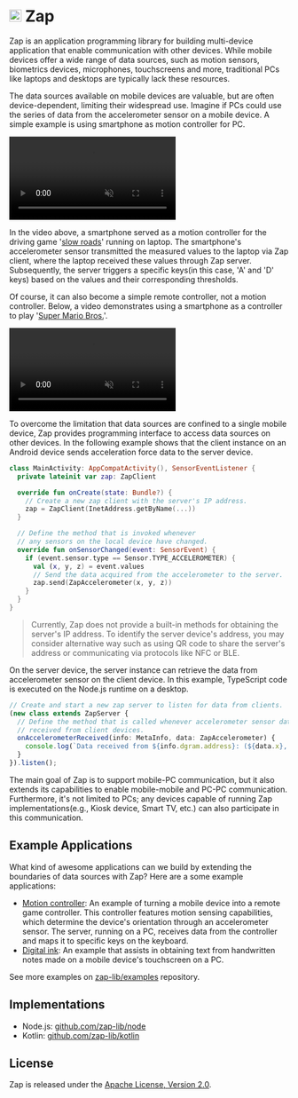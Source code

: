 <h1><img src="https://user-images.githubusercontent.com/6410412/280930996-ab5931f7-1f1f-42b9-a243-63d1d9c3ada4.png" width="22px" height="22px" /> Zap</h1>

Zap is an application programming library for building multi-device application that enable communication with other devices. While mobile devices offer a wide range of data sources, such as motion sensors, biometrics devices, microphones, touchscreens and more, traditional PCs like laptops and desktops are typically lack these resources.

The data sources available on mobile devices are valuable, but are often device-dependent, limiting their widespread use. Imagine if PCs could use the series of data from the accelerometer sensor on a mobile device. A simple example is using smartphone as motion controller for PC.

<video src="https://user-images.githubusercontent.com/6410412/281803373-bd6b55e0-65cd-421a-9504-5df169d31c03.mp4" muted controls></viedo>

In the video above, a smartphone served as a motion controller for the driving game '[slow roads](https://slowroads.io/)' running on laptop. The smartphone's accelerometer sensor transmitted the measured values to the laptop via Zap client, where the laptop received these values through Zap server. Subsequently, the server triggers a specific keys(in this case, 'A' and 'D' keys) based on the values and their corresponding thresholds.

Of course, it can also become a simple remote controller, not a motion controller. Below, a video demonstrates using a smartphone as a controller to play '[Super Mario Bros.](https://supermario-game.com/)'.

<video src="https://user-images.githubusercontent.com/6410412/281803217-38e92248-7f19-4b56-be38-f6339e9c4086.mp4" muted controls></viedo>

To overcome the limitation that data sources are confined to a single mobile device, Zap provides programming interface to access data sources on other devices. In the following example shows that the client instance on an Android device sends acceleration force data to the server device.

```kotlin
class MainActivity: AppCompatActivity(), SensorEventListener {
  private lateinit var zap: ZapClient

  override fun onCreate(state: Bundle?) {
    // Create a new zap client with the server's IP address.
    zap = ZapClient(InetAddress.getByName(...))
  }

  // Define the method that is invoked whenever
  // any sensors on the local device have changed.
  override fun onSensorChanged(event: SensorEvent) {
    if (event.sensor.type == Sensor.TYPE_ACCELEROMETER) {
      val (x, y, z) = event.values
      // Send the data acquired from the accelerometer to the server.
      zap.send(ZapAccelerometer(x, y, z))
    }
  }
}
```

> Currently, Zap does not provide a built-in methods for obtaining the server's IP address. To identify the server device's address, you may consider alternative way such as using QR code to share the server's address or communicating via protocols like NFC or BLE.

On the server device, the server instance can retrieve the data from accelerometer sensor on the client device. In this example, TypeScript code is executed on the Node.js runtime on a desktop.

```typescript
// Create and start a new zap server to listen for data from clients.
(new class extends ZapServer {
  // Define the method that is called whenever accelerometer sensor data is
  // received from client devices.
  onAccelerometerReceived(info: MetaInfo, data: ZapAccelerometer) {
    console.log(`Data received from ${info.dgram.address}: (${data.x}, ${data.y}, ${data.z})`);
  }
}).listen();
```

The main goal of Zap is to support mobile-PC communication, but it also extends its capabilities to enable mobile-mobile and PC-PC communication. Furthermore, it's not limited to PCs; any devices capable of running Zap implementations(e.g., Kiosk device, Smart TV, etc.) can also participate in this communication.

## Example Applications

What kind of awesome applications can we build by extending the boundaries of data sources with Zap? Here are a some example applications:

- [Motion controller](https://github.com/zap-lib/examples/tree/main/motion-controller): An example of turning a mobile device into a remote game controller. This controller features motion sensing capabilities, which determine the device's orientation through an accelerometer sensor. The server, running on a PC, receives data from the controller and maps it to specific keys on the keyboard.
- [Digital ink](https://github.com/zap-lib/examples/tree/main/digital-ink): An example that assists in obtaining text from handwritten notes made on a mobile device's touchscreen on a PC.

See more examples on [zap-lib/examples](https://github.com/zap-lib/examples) repository.

## Implementations

- Node.js: [github.com/zap-lib/node](https://github.com/zap-lib/node)
- Kotlin: [github.com/zap-lib/kotlin](https://github.com/zap-lib/node)

## License

Zap is released under the [Apache License, Version 2.0](LICENSE).
